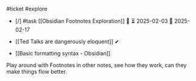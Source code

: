 #ticket #explore 

- [/] #task [[Obsidian Footnotes Exploration]] 🔽 ⏳ 2025-02-03 📅 2025-02-17

- [[Ted Talks are dangerously eloquent]] ✔
- [[Basic formatting syntax - Obsidian]]

Play around with Footnotes in other notes, see how they work, can they make things flow better.
